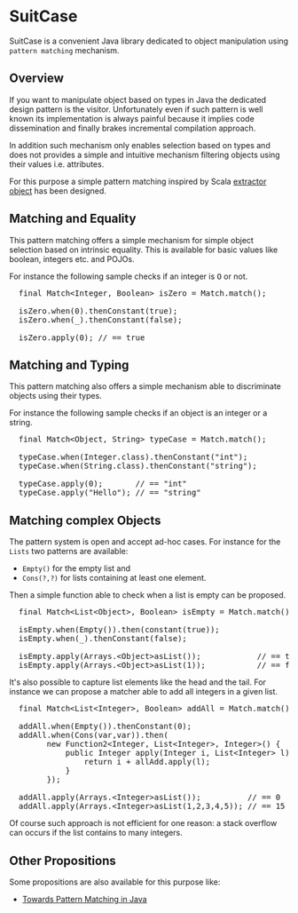SuitCase
========

SuitCase is a convenient Java library dedicated to object manipulation using `pattern matching` mechanism.

Overview
--------

If you want to manipulate object based on types in Java the dedicated design pattern is the visitor.
Unfortunately even if such pattern is well known its implementation is always painful because it implies
code dissemination and finally brakes incremental compilation approach.

In addition such mechanism only enables selection based on types and does not provides a simple and
intuitive mechanism filtering objects using their values i.e. attributes.

For this purpose a simple pattern matching inspired by Scala [extractor object](http://www.scala-lang.org/node/112)
has been designed.

Matching and Equality
---------------------

This pattern matching offers a simple mechanism for simple object selection based on intrinsic equality.
This is available for basic values like boolean, integers etc. and POJOs.

For instance the following sample checks if an integer is <tt>O</tt> or not.

<pre>
  final Match&lt;Integer, Boolean> isZero = Match.match();

  isZero.when(0).thenConstant(true);
  isZero.when(_).thenConstant(false);
    
  isZero.apply(0); // == true
</pre>

Matching and Typing
-------------------

This pattern matching also offers a simple mechanism able to discriminate objects using their types.

For instance the following sample checks if an object is an integer or a string.

<pre>
  final Match&lt;Object, String> typeCase = Match.match();

  typeCase.when(Integer.class).thenConstant("int");
  typeCase.when(String.class).thenConstant("string");

  typeCase.apply(0);       // == "int"
  typeCase.apply("Hello"); // == "string"
</pre>

Matching complex Objects 
------------------------

The pattern system is open and accept ad-hoc cases. For instance for the `Lists` two patterns are available:
* `Empty()` for the empty list and
* `Cons(?,?)` for lists containing at least one element.

Then a simple function able to check when a list is empty can be proposed.

<pre>
  final Match&lt;List&lt;Object>, Boolean> isEmpty = Match.match();

  isEmpty.when(Empty()).then(constant(true));
  isEmpty.when(_).thenConstant(false);

  isEmpty.apply(Arrays.&lt;Object>asList());            // == true
  isEmpty.apply(Arrays.&lt;Object>asList(1));           // == false
</pre>

It's also possible to capture list elements like the head and the tail. For instance we can propose a matcher
able to add all integers in a given list.

<pre>
  final Match&lt;List&lt;Integer>, Boolean> addAll = Match.match();

  addAll.when(Empty()).thenConstant(0);
  addAll.when(Cons(var,var)).then(
        new Function2&lt;Integer, List&lt;Integer>, Integer>() {
            public Integer apply(Integer i, List&lt;Integer> l) throws MatchingException {
                return i + allAdd.apply(l);
            }
        });

  addAll.apply(Arrays.&lt;Integer>asList());          // == 0
  addAll.apply(Arrays.&lt;Integer>asList(1,2,3,4,5)); // == 15
</pre>

Of course such approach is not efficient for one reason: a stack overflow can occurs if the list contains
to many integers.

Other Propositions
------------------

Some propositions are also available for this purpose like:
* [Towards Pattern Matching in Java](http://kerflyn.wordpress.com/2012/05/09/towards-pattern-matching-in-java/)